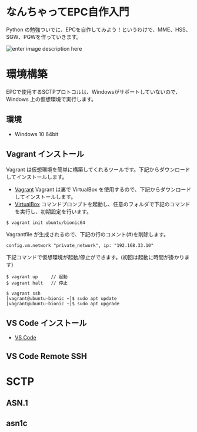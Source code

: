 # なんちゃってEPC自作入門
Python の勉強ついでに、EPCを自作してみよう！というわけで、MME、HSS、SGW、PGWを作っていきます。

![enter image description here](https://user-images.githubusercontent.com/1900544/84593371-e17ae600-ae86-11ea-872d-4aaf0fe4bfa1.png)


# 環境構築
EPCで使用するSCTPプロトコルは、Windowsがサポートしていないので、Windows 上の仮想環境で実行します。

## 環境

- Windows 10 64bit

## Vagrant インストール
Vagrant は仮想環境を簡単に構築してくれるツールです。下記からダウンロードしてインストールします。
- [Vagrant](https://www.vagrantup.com/)
Vagrant は裏で VirtualBox を使用するので、下記からダウンロードしてインストールします。
- [VirtualBox](https://www.virtualbox.org/)
コマンドプロンプトを起動し、任意のフォルダで下記のコマンドを実行し、初期設定を行います。
```
$ vagrant init ubuntu/bionic64
```
Vagrantfile が生成されるので、下記の行のコメント(#)を削除します。
```
config.vm.network "private_network", ip: "192.168.33.10"
```
下記コマンドで仮想環境が起動/停止ができます。(初回は起動に時間が掛かります)
```
$ vagrant up     // 起動
$ vagrant halt   // 停止
```

```
$ vagrant ssh
[vagrant@ubuntu-bionic ~]$ sudo apt update
[vagrant@ubuntu-bionic ~]$ sudo apt upgrade
```

## VS Code インストール

- [VS Code](https://azure.microsoft.com/ja-jp/products/visual-studio-code/)

## VS Code Remote SSH 

# SCTP

## ASN.1

## asn1c
<!--stackedit_data:
eyJoaXN0b3J5IjpbLTE5NTEyODE1NTAsMTE4NjgyMDcxNCwtOT
Q0NjU2OTQzLDU5OTY4Njc2LC0xODU3ODg0OTAsLTE1MTA2NDg5
NzIsLTkzNzMxOTU5OCwxNDUxODM2MDQ4LDQ5NDU3MTIyMSwtMT
A4NzYwNjg1NywtMTA3NDgwMTk5OCwtOTEzOTgzMjYxLC01MDIz
MzA0NzcsLTgzMzkxMzQ3LC0xMjE0NjE3MDk5LC01MjE3Mjc2OD
UsODkzODM3NTcxLDE0Njk3MzYzMDcsMTE3NjU1NDk1LDE2OTQy
NzQxMTBdfQ==
-->
